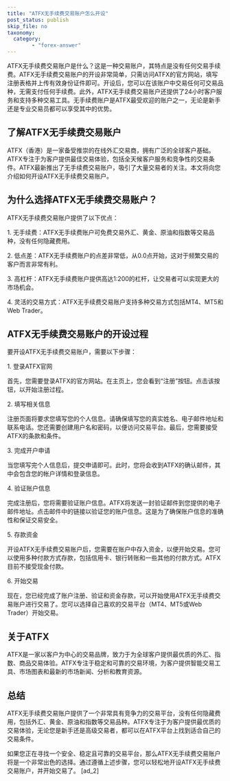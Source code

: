 ```yaml
---
title: "ATFX无手续费交易账户怎么开设"
post_status: publish
skip_file: no
taxonomy:
  category:
        - "forex-answer"
---
```


ATFX无手续费交易账户是什么？这是一种交易账户，其特点是没有任何交易手续费。ATFX无手续费交易账户的开设非常简单，只需访问ATFX的官方网站，填写注册表格并上传有效身份证件即可。开设后，您可以在该账户中交易任何可交易品种，无需支付任何手续费。此外，ATFX无手续费交易账户还提供了24小时客户服务和支持多种交易工具。无手续费账户是ATFX最受欢迎的账户之一，无论是新手还是专业交易员都可以享受其中的优势。

## 了解ATFX无手续费交易账户

ATFX（香港）是一家备受推崇的在线外汇交易商，拥有广泛的全球客户基础。ATFX专注于为客户提供最佳交易体验，包括全天候客户服务和竞争性的交易条件。ATFX最新推出了无手续费交易账户，吸引了大量交易者的关注。本文将向您介绍如何开设ATFX无手续费交易账户。

## 为什么选择ATFX无手续费交易账户？

ATFX无手续费交易账户提供了以下优点：

1\. 无手续费：ATFX无手续费账户可免费交易外汇、黄金、原油和指数等交易品种，没有任何隐藏费用。

2\. 低点差：ATFX无手续费账户的点差非常低，从0.0点开始，这对于频繁交易的客户而言非常有利。

3\. 高杠杆：ATFX无手续费账户提供高达1:200的杠杆，让交易者可以实现更大的市场机会。

4\. 灵活的交易方式：ATFX无手续费交易账户支持多种交易方式包括MT4、MT5和Web Trader。

## ATFX无手续费交易账户的开设过程

要开设ATFX无手续费交易账户，需要以下步骤：

1\. 登录ATFX官网

首先，您需要登录ATFX的官方网站。在主页上，您会看到“注册”按钮。点击该按钮，以开始注册过程。

2\. 填写相关信息

注册页面将要求您填写您的个人信息。请确保填写您的真实姓名、电子邮件地址和联系电话。您还需要创建用户名和密码，以便访问交易平台。最后，您需要接受ATFX的条款和条件。

3\. 完成开户申请

当您填写完个人信息后，提交申请即可。此时，您将会收到ATFX的确认邮件，其中会包含您的帐户详情和登录信息。

4\. 验证账户信息

完成注册后，您将需要验证账户信息。ATFX将发送一封验证邮件到您提供的电子邮件地址。点击邮件中的链接以验证您的账户信息。这是为了确保账户信息的准确性和保证交易安全。

5\. 存款资金

开设ATFX无手续费交易账户后，您需要在账户中存入资金，以便开始交易。您可以使用多种付款方式存款，包括信用卡、银行转账和一些其他的付款方式。ATFX目前不接受现金付款。

6\. 开始交易

现在，您已经完成了账户注册、验证和资金存款，可以开始使用ATFX无手续费交易账户进行交易了。您可以选择自己喜欢的交易平台（MT4、MT5或Web Trader）开始交易。

## 关于ATFX

ATFX是一家以客户为中心的交易品牌，致力于为全球客户提供最优质的外汇、指数、商品交易体验。ATFX专注于稳定和可靠的交易环境，为客户提供智能交易工具、市场图表和最新的市场新闻、分析和教育资源。

## 总结

ATFX无手续费交易账户提供了一个非常具有竞争力的交易平台，没有任何隐藏费用，包括外汇、黄金、原油和指数等交易品种。ATFX专注于为客户提供最优质的交易体验，无论您是新手还是高级交易者，都可以在ATFX平台上找到适合自己的交易条件。

如果您正在寻找一个安全、稳定且可靠的交易平台，那么ATFX无手续费交易账户将是一个非常出色的选择。通过遵循上述步骤，您可以轻松地开设ATFX无手续费交易账户，并开始交易了。 \[ad\_2\]
